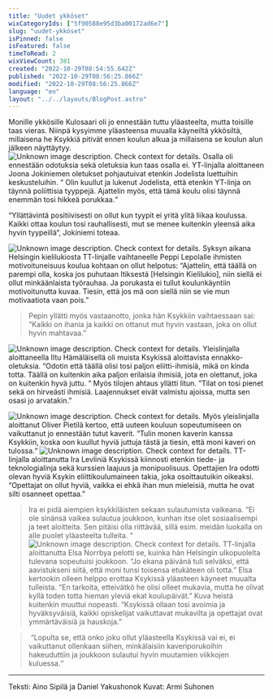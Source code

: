 ```yaml
---
title: "Uudet ykköset"
wixCategoryIds: ["5f90588e95d3ba00172ad6e7"]
slug: "uudet-ykköset"
isPinned: false
isFeatured: false
timeToRead: 2
wixViewCount: 381
created: "2022-10-29T08:54:55.642Z"
published: "2022-10-29T08:56:25.866Z"
modified: "2022-10-29T08:56:25.866Z"
language: "en"
layout: "../../layouts/BlogPost.astro"
---
```

Monille ykkösille Kulosaari oli jo ennestään tuttu yläasteelta, mutta toisille taas vieras. Niinpä kysyimme yläasteensa muualla käyneiltä ykkösiltä, millaisena he Ksykkiä pitivät ennen koulun alkua ja millaisena se koulun alun jälkeen näyttäytyy.
![Unknown image description. Check context for details.](https://static.wixstatic.com/media/8b055d_a600c3b326274cf79cbb251fa92df854~mv2.jpg) <!-- Original name: uudet_ykköset_Joona.jpg -->
Osalla oli ennestään odotuksia sekä oletuksia kun taas osalla ei. YT-linjalla aloittaneen Joona Jokiniemen oletukset pohjautuivat etenkin Jodelista luettuihin keskusteluihin. “ Olin kuullut ja lukenut Jodelista, että etenkin YT-linja on täynnä poliittisia tyyppejä. Ajattelin myös, että tämä koulu olisi täynnä enemmän tosi hikkeä porukkaa.“

“Yllättävintä positiivisesti on ollut kun tyypit ei yritä ylitä liikaa koulussa. Kaikki ottaa koulun tosi rauhallisesti, mut se menee kuitenkin yleensä aika hyvin tyypeillä“, Jokiniemi toteaa.


![Unknown image description. Check context for details.](https://static.wixstatic.com/media/8b055d_9a9e64c775584673be585473ad02f603~mv2.jpg) <!-- Original name: uudet_ykköset_peppi.jpg -->
Syksyn aikana Helsingin kielilukiosta TT-linjalle vaihtaneelle Peppi Lepolalle ihmisten motivoituneisuus koulua kohtaan on ollut helpotus: “Ajattelin, että täällä on parempi olla, koska jos puhutaan Itiksestä [Helsingin Kielilukio], niin siellä ei ollut minkäänlaista työrauhaa. Ja porukasta ei tullut koulunkäyntiin motivoitunutta kuvaa. Tiesin, että jos mä oon siellä niin se vie mun motivaatiota vaan pois.”&nbsp;

> Pepin yllätti myös vastaanotto, jonka hän Ksykkiin vaihtaessaan sai: “Kaikki on ihania ja kaikki on ottanut mut hyvin vastaan, joka on ollut hyvin mahtavaa.”&nbsp;

![Unknown image description. Check context for details.](https://static.wixstatic.com/media/8b055d_8a6349d7fb63408a8d24fc963b9e2818~mv2.jpg) <!-- Original name: uudet_ykköset_iitu.jpg -->
Yleislinjalla aloittaneella IItu Hämäläisellä oli muista Ksykissä aloittavista ennakko-oletuksia. “Odotin että täällä olisi tosi paljon eliitti-ihmisiä, mikä on kinda totta. Täällä on kuitenkin aika paljon erilaisia ihmisiä, jota en olettanut, joka on kuitenkin hyvä juttu. “ Myös tilojen ahtaus yllätti Iitun. “Tilat on tosi pienet sekä on hirveästi ihmisiä. Laajennukset eivät valmistu ajoissa, mutta sen osasi jo arvatakin.”&nbsp;

![Unknown image description. Check context for details.](https://static.wixstatic.com/media/8b055d_b8e69527cdc34f2aafba3d5e534465c4~mv2.jpg) <!-- Original name: uudet_ykköset_Oliver.jpg -->
Myös yleislinjalla aloittanut Oliver Pietilä kertoo, että uuteen kouluun sopeutumiseen on vaikuttanut jo ennestään tutut kaverit. “Tulin monen kaverin kanssa Ksykkiin, koska oon kuullut hyviä juttuja tästä ja tiesin, että moni kaveri on tulossa.“
![Unknown image description. Check context for details.](https://static.wixstatic.com/media/8b055d_2179eea20e90470eaa3fd45e873ccf07~mv2.jpg) <!-- Original name: uudet_ykköset_ira.jpg -->
TT-linjalla aloittanutta Ira Levliniä Ksykissä kiinnosti etenkin tiede- ja teknologialinja sekä kurssien laajuus ja monipuolisuus. Opettajien Ira odotti olevan hyviä Ksykin eliittikoulumaineen takia, joka osoittautuikin oikeaksi. “Opettajat on ollut hyviä, vaikka ei ehkä ihan mun mieleisiä, mutta he ovat silti osanneet opettaa.”

> Ira ei pidä aiempien ksykkiläisten sekaan sulautumista vaikeana. “Ei ole sinänsä vaikea sulautua joukkoon, kunhan itse olet sosiaalisempi ja teet aloitteita. Sen pitäisi olla riittävää, sillä esim. meidän luokalla on alle puolet yläasteelta tulleita. “&nbsp;
![Unknown image description. Check context for details.](https://static.wixstatic.com/media/8b055d_9bb3bc9a23da49a6a0bf96a25ba1cf02~mv2.jpg) <!-- Original name: uudet_ykköset_elsa.jpg -->
TT-linjalla aloittanutta Elsa Norrbya pelotti se, kuinka hän Helsingin ulkopuolelta tulevana sopeutuisi joukkoon. “Jo ekana päivänä tuli selväksi, että aavistukseni siitä, että moni tunsi toisensa etukäteen oli totta.” Elsa kertookin olleen helppo erottaa Ksykissä yläasteen käyneet muualta tulleista. “En tarkoita, etteivätkö he olisi olleet mukavia, mutta he olivat kyllä toden totta hieman yleviä ekat koulupäivät.” Kuva heistä kuitenkin muuttui nopeasti. “Ksykissä ollaan tosi avoimia ja hyväksyväisiä, kaikki opiskelijat vaikuttavat mukavilta ja opettajat ovat ymmärtäväisiä ja hauskoja.”

> &nbsp;“Lopulta se, että onko joku ollut yläasteella Ksykissä vai ei, ei vaikuttanut ollenkaan siihen, minkälaisiin kaveriporukoihin hakeuduttiin ja joukkoon sulautui hyvin muutamien viikkojen kuluessa.“

---

Teksti: Aino Sipilä ja Daniel Yakushonok
Kuvat: Armi Suhonen


&nbsp;



